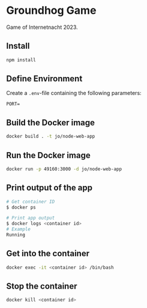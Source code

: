 # Groundhog Game

Game of Internetnacht 2023.

## Install

```bash
npm install
```

## Define Environment
Create a `.env`-file containing the following parameters:
```
PORT=
```

## Build the Docker image

```bash
docker build . -t jo/node-web-app
```

## Run the Docker image

```bash
docker run -p 49160:3000 -d jo/node-web-app
```

## Print output of the app

```bash
# Get container ID
$ docker ps

# Print app output
$ docker logs <container id>
# Example
Running
```

## Get into the container

```bash
docker exec -it <container id> /bin/bash
```

## Stop the container

```bash
docker kill <container id>
```
